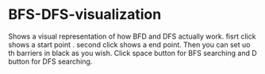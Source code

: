 # BFS-DFS-visualization
Shows a visual representation of how BFD and DFS actually work.
fisrt click shows a start point .
second click shows a end point.
Then you can set uo th barriers in black as you wish.
Click space button for BFS searching and D button for DFS searching.
